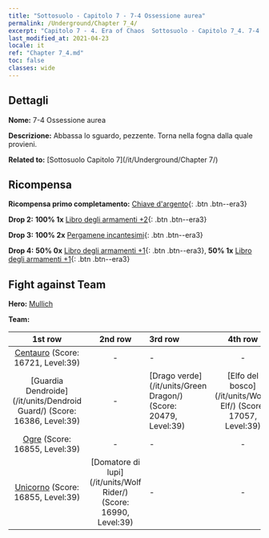 ```yaml
---
title: "Sottosuolo - Capitolo 7 - 7-4 Ossessione aurea"
permalink: /Underground/Chapter 7_4/
excerpt: "Capitolo 7 - 4. Era of Chaos  Sottosuolo - Capitolo 7_4. 7-4 Ossessione aurea"
last_modified_at: 2021-04-23
locale: it
ref: "Chapter 7_4.md"
toc: false
classes: wide
---
```


## Dettagli

 **Nome:** 7-4 Ossessione aurea

 **Descrizione:** Abbassa lo sguardo, pezzente. Torna nella fogna dalla quale provieni.

 **Related to:** [Sottosuolo Capitolo 7](/it/Underground/Chapter 7/)

## Ricompensa

 **Ricompensa primo completamento:** [Chiave d'argento](/ItemsIT/con_693/){: .btn .btn--era3}

 **Drop 2:** **100% 1x** [Libro degli armamenti +2](/ItemsIT/mat_32/){: .btn .btn--era3}

 **Drop 3:** **100% 2x** [Pergamene incantesimi](/ItemsIT/con_694/){: .btn .btn--era3}

 **Drop 4:** **50% 0x** [Libro degli armamenti +1](/ItemsIT/mat_25/){: .btn .btn--era3}, **50% 1x** [Libro degli armamenti +1](/ItemsIT/mat_25/){: .btn .btn--era3}


## Fight against Team
 **Hero:** [Mullich](/it/heroes/Mullich/)

 **Team:**


  | 1st row | 2nd row | 3rd row | 4th row |
  |:----:|:----:|:----|:----:|
  | [Centauro](/it/units/Centaur/) (Score: 16721, Level:39)  | - | - | - |
  | [Guardia Dendroide](/it/units/Dendroid Guard/) (Score: 16386, Level:39)  | - | [Drago verde](/it/units/Green Dragon/) (Score: 20479, Level:39)  | [Elfo del bosco](/it/units/Wood Elf/) (Score: 17057, Level:39)  |
  | [Ogre](/it/units/Ogre/) (Score: 16855, Level:39)  | - | - | - |
  | [Unicorno](/it/units/Unicorn/) (Score: 16855, Level:39)  | [Domatore di lupi](/it/units/Wolf Rider/) (Score: 16990, Level:39)  | - | - |



